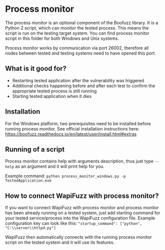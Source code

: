 # Process monitor
The process monitor is an optional component of the Boofuzz library.
It is a Python 2 script, which can monitor the tested process.
This means the script is run on the testing target system.
You can find process monitor script in this folder for both Windows and Unix systems.

Process monitor works by communication via port 26002, therefore all nodes between tested and testing systems need to have opened this port.

## What is it good for?
- Restarting tested application after the vulnerability was triggered
- Additional checks happening before and after each test to confirm the appropriate tested process is still running
- Starting tested application when it dies

## Installation
For the Windows platform, two prerequisites need to be installed before running process monitor.
See official installation instructions here:
https://boofuzz.readthedocs.io/en/latest/user/install.html#extras

## Running of a script
Process monitor contains help with arguments description, thus just type `--help` as an argument and it will print help for you.

Example command:
`python process_monitor_windows.py -p TestedApplication.exe`


## How to connect WapiFuzz with process monitor?
If you want to connect WapiFuzz with process monitor and process monitor has been already running on a tested system, just add starting command for your tested service/process into the WapiFuzz configuration file. Example configuration key can look like this:
`"startup_command": ["python", "C:\\server\\httpd.py"]`

WapiFuzz then automatically connects with the running process monitor script on the tested system and it will use its features.
